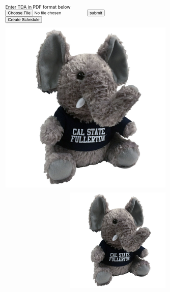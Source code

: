   <body>
            Enter TDA in PDF format below
 <body>
    <form id = "uploadbanner" method = "post" action = "#">
        <input id = "fileupload" type = "file" />
        <input type = "submit" value = "submit" id = "submit" />
  </form>
<button type="button">Create Schedule</button>

![image alt](https://raw.githubusercontent.com/AlexisM21/AlexisM21.github.io/d164b64cd7bc1bfef0d29c37e0cb338af00e27fd/CPSC%20362.jpg)

<img src="https://raw.githubusercontent.com/AlexisM21/AlexisM21.github.io/d164b64cd7bc1bfef0d29c37e0cb338af00e27fd/CPSC%20362.jpg" 
     alt="CPSC 362" 
     width="300" 
     style="float:right; margin:0 0 1rem 1rem;"  />
